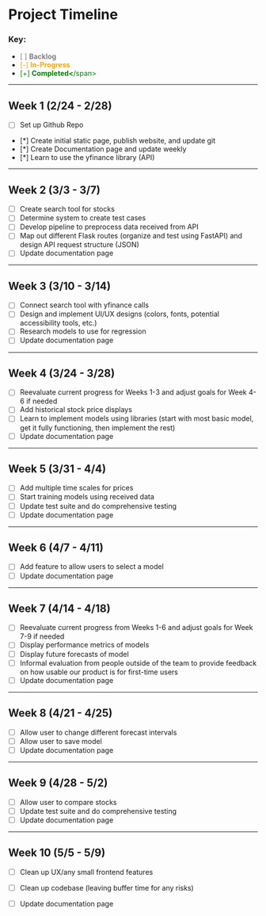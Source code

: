# Project Timeline

### Key:
- <span style="color: grey;">[ ] **Backlog**</span>
- <span style="color: orange;">[-] **In-Progress**</span>
- <span style="color: green;">[+] **Completed<**/span>

---

## Week 1 (2/24 - 2/28)
- [ ] Set up Github Repo
- [*] Create initial static page, publish website, and update git
- [*] Create Documentation page and update weekly
- [*] Learn to use the yfinance library (API)

---

## Week 2 (3/3 - 3/7)
- [ ] Create search tool for stocks
- [ ] Determine system to create test cases
- [ ] Develop pipeline to preprocess data received from API
- [ ] Map out different Flask routes (organize and test using FastAPI) and design API request structure (JSON)
- [ ] Update documentation page

---

## Week 3 (3/10 - 3/14)
- [ ] Connect search tool with yfinance calls
- [ ] Design and implement UI/UX designs (colors, fonts, potential accessibility tools, etc.)
- [ ] Research models to use for regression
- [ ] Update documentation page

---

## Week 4 (3/24 - 3/28)
- [ ] Reevaluate current progress for Weeks 1-3 and adjust goals for Week 4-6 if needed
- [ ] Add historical stock price displays
- [ ] Learn to implement models using libraries (start with most basic model, get it fully functioning, then implement the rest)
- [ ] Update documentation page

---

## Week 5 (3/31 - 4/4)
- [ ] Add multiple time scales for prices
- [ ] Start training models using received data
- [ ] Update test suite and do comprehensive testing
- [ ] Update documentation page

---

## Week 6 (4/7 - 4/11)
- [ ] Add feature to allow users to select a model
- [ ] Update documentation page

---

## Week 7 (4/14 - 4/18)
- [ ] Reevaluate current progress from Weeks 1-6 and adjust goals for Week 7-9 if needed
- [ ] Display performance metrics of models
- [ ] Display future forecasts of model
- [ ] Informal evaluation from people outside of the team to provide feedback on how usable our product is for first-time users
- [ ] Update documentation page

---

## Week 8 (4/21 - 4/25)
- [ ] Allow user to change different forecast intervals
- [ ] Allow user to save model
- [ ] Update documentation page

---

## Week 9 (4/28 - 5/2)
- [ ] Allow user to compare stocks
- [ ] Update test suite and do comprehensive testing
- [ ] Update documentation page

---

## Week 10 (5/5 - 5/9)
- [ ] Clean up UX/any small frontend features
- [ ] Clean up codebase (leaving buffer time for any risks)
- [ ] Update documentation page

